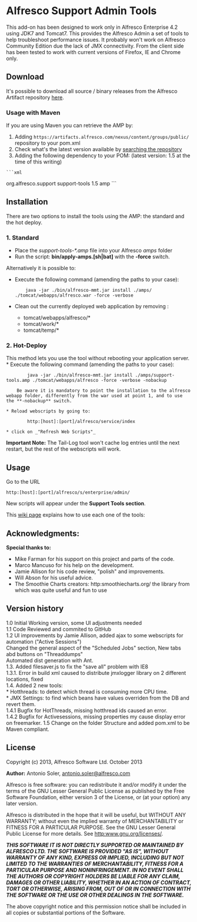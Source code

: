 # Alfresco Support Admin Tools    
    
    
This add-on has been designed to work only in Alfresco Enterprise 4.2 using JDK7 and Tomcat7. This provides the Alfresco Admin a set of tools to help troubleshoot performance issues.
It probably won't work on Alfresco Community Edition due the lack of JMX connectivity. From the client side has been tested to work with current versions of Firefox, IE and Chrome only. 

## Download

It's possible to download all  source / binary releases from the Alfresco Artifact repository [here](https://artifacts.alfresco.com/nexus/content/groups/public/org/alfresco/support/support-tools/).

### Usage with Maven

If you are using Maven you can retrieve the AMP by:

   1. Adding `https://artifacts.alfresco.com/nexus/content/groups/public/` repository to your pom.xml 
   2. Check what's the latest version available by [searching the repository](https://artifacts.alfresco.com/nexus/index.html#nexus-search;gav~org.alfresco.support~support-tools~~amp~)
   3. Adding the following dependency to your POM: (latest version: 1.5 at the time of this writing)

	```xml
<dependency>
  <groupId>org.alfresco.support</groupId>
  <artifactId>support-tools</artifactId>
  <version>1.5</version>
  <type>amp</type>
</dependency>
	```

## Installation
There are two options to install the tools using the AMP: the standard and the hot deploy.

### 1. Standard

  *	Place the _support-tools-*.amp_ file into your Alfresco _amps_ folder 
  * Run the script: **bin/apply-amps.[sh|bat]** with the **-force** switch.
  
  Alternatively it is possible to: 
  *	Execute the following command (amending the paths to your case):
  
    		java -jar ./bin/alfresco-mmt.jar install ./amps/ ./tomcat/webapps/alfresco.war -force -verbose
  
  *	Clean out the currently deployed web application by removing :
  	* tomcat/webapps/alfresco/*
  	* tomcat/work/*
  	* tomcat/temp/*

### 2. Hot-Deploy

  This method lets you use the tool without rebooting your application server.
	* Execute the following command (amending the paths to your case):

			java -jar ./bin/alfresco-mmt.jar install ./amps/support-tools.amp ./tomcat/webapps/alfresco -force -verbose -nobackup
    
		Be aware it is mandatory to point the installation to the alfresco webapp folder, differently from the war used at point 1, and to use the **-nobackup** switch. 
	
	* Reload webscripts by going to:
	
			http:[host]:[port]/alfresco/service/index
	
	* click on _"Refresh Web Scripts"_
	
  **Important Note:** The Tail-Log tool won't cache log entries until the next restart, but the rest of the webscripts will work.


## Usage
Go to the URL
    
    http:[host]:[port]/alfresco/s/enterprise/admin/
    
New scripts will appear under the **Support Tools section**.

This [wiki page](http://github.com/Alfresco/alfresco-support-tools/wiki) explains how to use each one of the tools:

## Acknowledgments:
**Special thanks to:**  
* Mike Farman for his support on this project and parts of the code.  
* Marco Mancuso for his help on the development.  
* Jamie Allison for his code review, "polish" and improvements.  
* Will Abson for his useful advice.  
* The Smoothie Charts creators: 
	http:smoothiecharts.org/ the library from which was quite useful and fun to use

## Version history

 1.0 Initial Working version, some UI adjustments needed  
 1.1 Code Reviewed and commited to GitHub  
 1.2 UI improvements by Jamie Allison, added ajax to some webscripts for automation ("Active Sessions")   
	 Changed the general aspect of the "Scheduled Jobs" section, New tabs abd buttons on "Threaddumps"   
     Automated dist generation with Ant.  
 1.3. Added filesaver.js to fix the "save all" problem with IE8  
 1.3.1. Error in build xml caused to distribute jmxlogger library on 2 different locations, fixed   
 1.4. Added 2 new tools:  
	* Hotthreads: to detect which thread is consuming more CPU time.  
	* JMX Settings: to find which beans have values overriden from the DB and revert them.  
 1.4.1 Bugfix for HotThreads, missing hotthread ids caused an error.  
 1.4.2 Bugfix for Activesessions, missing properties my cause display error on freemarker.
 1.5 Change on the folder Structure and added pom.xml to be Maven compliant.


## License

Copyright (c) 2013, Alfresco Software Ltd. October 2013

**Author:** Antonio Soler, antonio.soler@alfresco.com

Alfresco is free software: you can redistribute it and/or modify
it under the terms of the GNU Lesser General Public License as published by
the Free Software Foundation, either version 3 of the License, or
(at your option) any later version.

Alfresco is distributed in the hope that it will be useful,
but WITHOUT ANY WARRANTY; without even the implied warranty of
MERCHANTABILITY or FITNESS FOR A PARTICULAR PURPOSE.  See the
GNU Lesser General Public License for more details.
See <http:www.gnu.org/licenses/>.

_**THIS SOFTWARE IT IS NOT DIRECTLY SUPPORTED OR MAINTAINED BY ALFRESCO LTD.
THE SOFTWARE IS PROVIDED "AS IS", WITHOUT WARRANTY OF ANY KIND, EXPRESS OR
IMPLIED, INCLUDING BUT NOT LIMITED TO THE WARRANTIES OF MERCHANTABILITY,
FITNESS FOR A PARTICULAR PURPOSE AND NONINFRINGEMENT. IN NO EVENT SHALL THE
AUTHORS OR COPYRIGHT HOLDERS BE LIABLE FOR ANY CLAIM, DAMAGES OR OTHER
LIABILITY, WHETHER IN AN ACTION OF CONTRACT, TORT OR OTHERWISE, ARISING FROM,
OUT OF OR IN CONNECTION WITH THE SOFTWARE OR THE USE OR OTHER DEALINGS IN
THE SOFTWARE.**_

The above copyright notice and this permission notice shall be included in
all copies or substantial portions of the Software.
